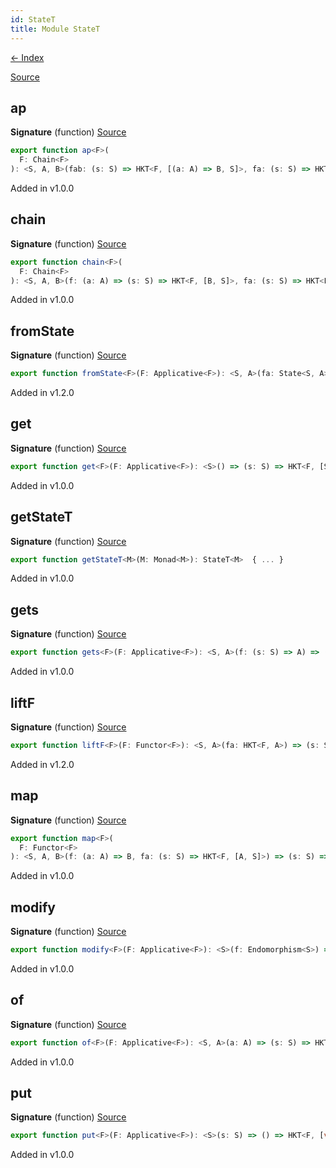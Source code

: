 ```yaml
---
id: StateT
title: Module StateT
---
```


[← Index](.)

[Source](https://github.com/gcanti/fp-ts/blob/master/src/StateT.ts)

## ap

**Signature** (function) [Source](https://github.com/gcanti/fp-ts/blob/master/src/StateT.ts#L120-L126)

```ts
export function ap<F>(
  F: Chain<F>
): <S, A, B>(fab: (s: S) => HKT<F, [(a: A) => B, S]>, fa: (s: S) => HKT<F, [A, S]>) => (s: S) => HKT<F, [B, S]>  { ... }
```

Added in v1.0.0

## chain

**Signature** (function) [Source](https://github.com/gcanti/fp-ts/blob/master/src/StateT.ts#L150-L154)

```ts
export function chain<F>(
  F: Chain<F>
): <S, A, B>(f: (a: A) => (s: S) => HKT<F, [B, S]>, fa: (s: S) => HKT<F, [A, S]>) => (s: S) => HKT<F, [B, S]>  { ... }
```

Added in v1.0.0

## fromState

**Signature** (function) [Source](https://github.com/gcanti/fp-ts/blob/master/src/StateT.ts#L222-L224)

```ts
export function fromState<F>(F: Applicative<F>): <S, A>(fa: State<S, A>) => (s: S) => HKT<F, [A, S]>  { ... }
```

Added in v1.2.0

## get

**Signature** (function) [Source](https://github.com/gcanti/fp-ts/blob/master/src/StateT.ts#L164-L166)

```ts
export function get<F>(F: Applicative<F>): <S>() => (s: S) => HKT<F, [S, S]>  { ... }
```

Added in v1.0.0

## getStateT

**Signature** (function) [Source](https://github.com/gcanti/fp-ts/blob/master/src/StateT.ts#L248-L255)

```ts
export function getStateT<M>(M: Monad<M>): StateT<M>  { ... }
```

Added in v1.0.0

## gets

**Signature** (function) [Source](https://github.com/gcanti/fp-ts/blob/master/src/StateT.ts#L206-L208)

```ts
export function gets<F>(F: Applicative<F>): <S, A>(f: (s: S) => A) => (s: S) => HKT<F, [A, S]>  { ... }
```

Added in v1.0.0

## liftF

**Signature** (function) [Source](https://github.com/gcanti/fp-ts/blob/master/src/StateT.ts#L236-L238)

```ts
export function liftF<F>(F: Functor<F>): <S, A>(fa: HKT<F, A>) => (s: S) => HKT<F, [A, S]>  { ... }
```

Added in v1.2.0

## map

**Signature** (function) [Source](https://github.com/gcanti/fp-ts/blob/master/src/StateT.ts#L80-L84)

```ts
export function map<F>(
  F: Functor<F>
): <S, A, B>(f: (a: A) => B, fa: (s: S) => HKT<F, [A, S]>) => (s: S) => HKT<F, [B, S]>  { ... }
```

Added in v1.0.0

## modify

**Signature** (function) [Source](https://github.com/gcanti/fp-ts/blob/master/src/StateT.ts#L192-L194)

```ts
export function modify<F>(F: Applicative<F>): <S>(f: Endomorphism<S>) => (s: S) => HKT<F, [void, S]>  { ... }
```

Added in v1.0.0

## of

**Signature** (function) [Source](https://github.com/gcanti/fp-ts/blob/master/src/StateT.ts#L94-L96)

```ts
export function of<F>(F: Applicative<F>): <S, A>(a: A) => (s: S) => HKT<F, [A, S]>  { ... }
```

Added in v1.0.0

## put

**Signature** (function) [Source](https://github.com/gcanti/fp-ts/blob/master/src/StateT.ts#L176-L178)

```ts
export function put<F>(F: Applicative<F>): <S>(s: S) => () => HKT<F, [void, S]>  { ... }
```

Added in v1.0.0
